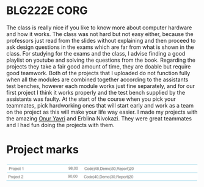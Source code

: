 # BLG222E CORG
The class is really nice if you like to know more about computer hardware and how it works. The class was not hard but not easy either, because the professors just read from the slides without explaining and then proceed to ask design questions in the exams which are far from what is shown in the class. For studying for the exams and the class, I advise finding a good playlist on youtube and solving the questions from the book.
Regarding the projects they take a fair good amount of time, they are doable but require good teamwork. Both of the projects that I uploaded do not function fully when all the modules are combined together according to the assistants test benches, however each module works just fine separately, and for our first project I think it works properly and the test bench supplied by the assistants was faulty.
At the start of the course when you pick your teammates, pick hardworking ones that will start early and work as a team on the project as this will make your life way easier. I made my projects with the amazing [Onur Yavri](https://github.com/oyavri) and Erblina Nivokazi. They were great teammates and I had fun doing the projects with them.
# Project marks
![project marks](https://github.com/AbdullahSh20/BLG222E/blob/main/project%20marks.jpg)
